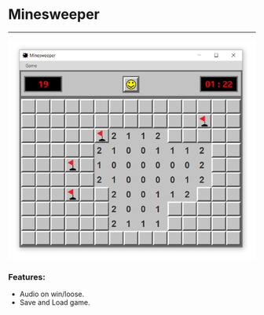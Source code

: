 # Minesweeper 

***

![Preview of game with a few tiles mined and flagged](https://github.com/DavidHurst/Minewseeper-Java/blob/master/Preview.PNG "Preview of game with a few flags placed")

### Features:

- Audio on win/loose.
- Save and Load game.


